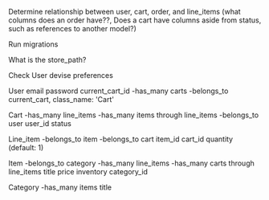  Determine relationship between user, cart, order, and line_items (what columns does an order have??, Does a cart have columns aside from status, such as references to another model?)

 Run migrations

 What is the store_path?

 Check User devise preferences



User
  email
  password
  current_cart_id
-has_many carts
-belongs_to current_cart, class_name: 'Cart'

Cart
-has_many line_items
-has_many items through line_items
-belongs_to user
  user_id
  status


Line_item
-belongs_to item
-belongs_to cart
  item_id
  cart_id
  quantity (default: 1)

Item
-belongs_to category
-has_many line_items
-has_many carts through line_items
  title
  price
  inventory
  category_id

Category
-has_many items
  title

